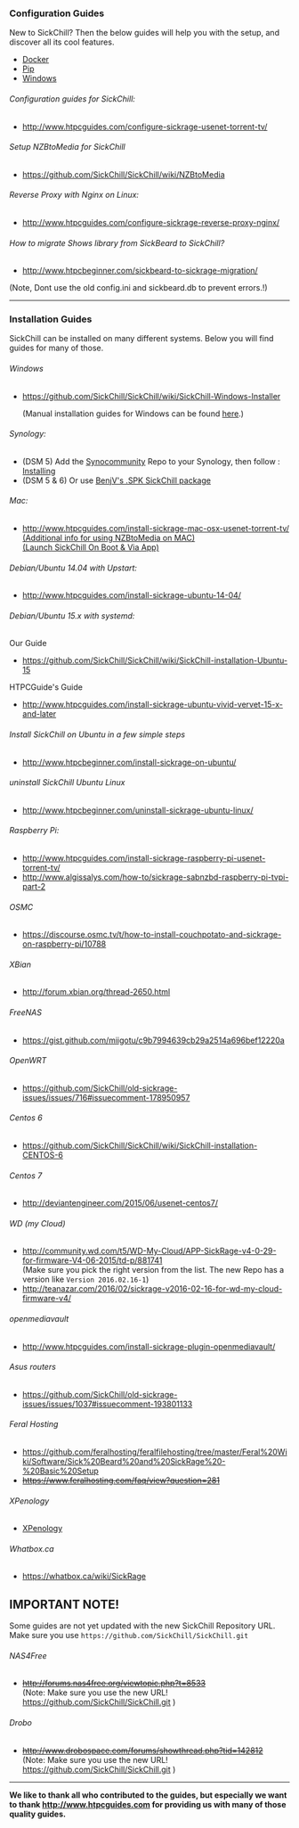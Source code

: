 ### Configuration Guides

New to SickChill? Then the below guides will help you with the setup, and discover all its cool features.

* [Docker](https://github.com/SickChill/SickChill/wiki/Docker)
* [Pip](https://github.com/SickChill/SickChill/wiki/Pip)
* [Windows](https://github.com/SickChill/SickChillInstaller/releases/latest)

###### Configuration guides for SickChill:
* http://www.htpcguides.com/configure-sickrage-usenet-torrent-tv/

###### Setup NZBtoMedia for SickChill
* https://github.com/SickChill/SickChill/wiki/NZBtoMedia

###### Reverse Proxy with Nginx on Linux:
* http://www.htpcguides.com/configure-sickrage-reverse-proxy-nginx/

###### How to migrate Shows library from SickBeard to SickChill?
* http://www.htpcbeginner.com/sickbeard-to-sickrage-migration/

(Note, Dont use the old config.ini and sickbeard.db to prevent errors.!)

--------------------
### Installation Guides

SickChill can be installed on many different systems. Below you will find guides for many of those.

###### Windows
* https://github.com/SickChill/SickChill/wiki/SickChill-Windows-Installer

  (Manual installation guides for Windows can be found [here](https://github.com/SickChill/SickChill/wiki/SickChill-Windows-Installer#manual-installation-guides-for-windows).)

###### Synology:

* (DSM 5) Add the [Synocommunity](https://synocommunity.com/#easy-install) Repo to your Synology, then follow : [Installing](https://github.com/SickChill/SickChill/wiki/Switching-your-Synology's-SickChill-to-the-new-repository#install-sickchill)  
* (DSM 5 & 6) Or use [BenjV's .SPK SickChill package](https://github.com/BenjV/SYNO-packages)

###### Mac:
* http://www.htpcguides.com/install-sickrage-mac-osx-usenet-torrent-tv/  
[(Additional info for using NZBtoMedia on MAC)](https://gist.github.com/XxUnkn0wnxX/bf3d848232f4a71b6556)    
[(Launch SickChill On Boot & Via App)](https://gist.github.com/XxUnkn0wnxX/d199daecc5c414174cf9)  

###### Debian/Ubuntu 14.04 with Upstart:
* http://www.htpcguides.com/install-sickrage-ubuntu-14-04/

###### Debian/Ubuntu 15.x with systemd:
Our Guide
* https://github.com/SickChill/SickChill/wiki/SickChill-installation-Ubuntu-15

HTPCGuide's Guide
* http://www.htpcguides.com/install-sickrage-ubuntu-vivid-vervet-15-x-and-later

###### Install SickChill on Ubuntu in a few simple steps  
* http://www.htpcbeginner.com/install-sickrage-on-ubuntu/  

###### uninstall SickChill Ubuntu Linux
* http://www.htpcbeginner.com/uninstall-sickrage-ubuntu-linux/

###### Raspberry Pi:
* http://www.htpcguides.com/install-sickrage-raspberry-pi-usenet-torrent-tv/
* http://www.algissalys.com/how-to/sickrage-sabnzbd-raspberry-pi-tvpi-part-2  

###### OSMC 
* https://discourse.osmc.tv/t/how-to-install-couchpotato-and-sickrage-on-raspberry-pi/10788

###### XBian
* http://forum.xbian.org/thread-2650.html  

###### FreeNAS
* https://gist.github.com/miigotu/c9b7994639cb29a2514a696bef12220a  

###### OpenWRT
* https://github.com/SickChill/old-sickrage-issues/issues/716#issuecomment-178950957

###### Centos 6
* https://github.com/SickChill/SickChill/wiki/SickChill-installation-CENTOS-6

###### Centos 7
* http://deviantengineer.com/2015/06/usenet-centos7/

###### WD (my Cloud)  
* http://community.wd.com/t5/WD-My-Cloud/APP-SickRage-v4-0-29-for-firmware-V4-06-2015/td-p/881741  
(Make sure you pick the right version from the list. The new Repo has a version like `Version 2016.02.16-1`)  
* http://teanazar.com/2016/02/sickrage-v2016-02-16-for-wd-my-cloud-firmware-v4/  

###### openmediavault
* http://www.htpcguides.com/install-sickrage-plugin-openmediavault/  

###### Asus routers
* https://github.com/SickChill/old-sickrage-issues/issues/1037#issuecomment-193801133

###### Feral Hosting  
* https://github.com/feralhosting/feralfilehosting/tree/master/Feral%20Wiki/Software/Sick%20Beard%20and%20SickRage%20-%20Basic%20Setup   
* ~~https://www.feralhosting.com/faq/view?question=281~~  

###### XPenology  
* [XPenology](https://idmedia.no/general/sickrage-dead-long-live-sickrage/)  

###### Whatbox.ca
* https://whatbox.ca/wiki/SickRage


## IMPORTANT NOTE!  
Some guides are not yet updated with the new SickChill Repository URL.  
Make sure you use `https://github.com/SickChill/SickChill.git`  


###### NAS4Free  
* ~~http://forums.nas4free.org/viewtopic.php?t=8533~~  
(Note: Make sure you use the new URL! https://github.com/SickChill/SickChill.git )  

###### Drobo
* ~~http://www.drobospace.com/forums/showthread.php?tid=142812~~  
(Note: Make sure you use the new URL! https://github.com/SickChill/SickChill.git )  

------------
**We like to thank all who contributed to the guides, but especially we want to thank http://www.htpcguides.com for providing us with many of those quality guides.**
